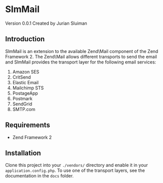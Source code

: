 SlmMail
===
Version 0.0.1 Created by Jurian Sluiman

Introduction
---
SlmMail is an extension to the available Zend\Mail component of the Zend Framework 2. The Zend\Mail allows different transports to send the email and SlmMail provides the transport layer for the following email services:

1. Amazon SES
2. CritSend
3. Elastic Email
4. Mailchimp STS
5. PostageApp
6. Postmark
7. SendGrid
8. SMTP.com

Requirements
---
* Zend Framework 2

Installation
---
Clone this project into your `./vendors/` directory and enable it in your `application.config.php`. To use one of the transport layers, see the documentation in the `docs` folder.
